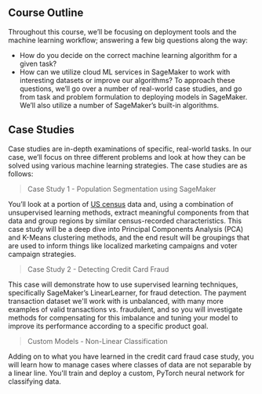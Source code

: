## Course Outline
Throughout this course, we’ll be focusing on deployment tools and the machine learning workflow; answering a few big questions along the way:

* How do you decide on the correct machine learning algorithm for a given task?
* How can we utilize cloud ML services in SageMaker to work with interesting datasets or improve our algorithms?
To approach these questions, we’ll go over a number of real-world case studies, and go from task and problem formulation to deploying models in SageMaker. We’ll also utilize a number of SageMaker’s built-in algorithms.

## Case Studies
Case studies are in-depth examinations of specific, real-world tasks. In our case, we’ll focus on three different problems and look at how they can be solved using various machine learning strategies. The case studies are as follows:

> Case Study 1 - Population Segmentation using SageMaker

You’ll look at a portion of [US census](https://www.census.gov/data.html) data and, using a combination of unsupervised learning methods, extract meaningful components from that data and group regions by similar census-recorded characteristics. This case study will be a deep dive into Principal Components Analysis (PCA) and K-Means clustering methods, and the end result will be groupings that are used to inform things like localized marketing campaigns and voter campaign strategies.

> Case Study 2 - Detecting Credit Card Fraud

This case will demonstrate how to use supervised learning techniques, specifically SageMaker’s LinearLearner, for fraud detection. The payment transaction dataset we'll work with is unbalanced, with many more examples of valid transactions vs. fraudulent, and so you will investigate methods for compensating for this imbalance and tuning your model to improve its performance according to a specific product goal.

> Custom Models - Non-Linear Classification

Adding on to what you have learned in the credit card fraud case study, you will learn how to manage cases where classes of data are not separable by a linear line. You'll train and deploy a custom, PyTorch neural network for classifying data.
